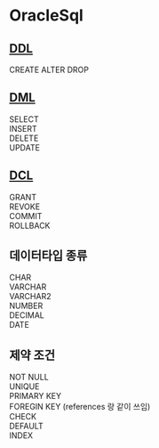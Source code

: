 # OracleSql
## [DDL](https://gitgub.com/2005Payne/DDL)
CREATE
ALTER
DROP
## [DML](https://github.com/2005Payne/DML)
SELECT   
INSERT   
DELETE   
UPDATE   
## [DCL](https://github.com/2005Payne/DCL)
GRANT   
REVOKE   
COMMIT   
ROLLBACK   
## 데이터타입 종류
CHAR   
VARCHAR   
VARCHAR2   
NUMBER   
DECIMAL   
DATE   
## 제약 조건
NOT NULL   
UNIQUE   
PRIMARY KEY   
FOREGIN KEY (references 랑 같이 쓰임)   
CHECK   
DEFAULT   
INDEX   
